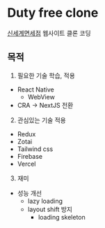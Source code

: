 # Duty free clone
[신세계면세점](https://www.ssgdfs.com/kr/main) 웹사이트 클론 코딩

## 목적
1. 필요한 기술 학습, 적용
- React Native
  - WebView
- CRA -> NextJS 전환

2. 관심있는 기술 적용
- Redux
- Zotai
- Tailwind css
- Firebase
- Vercel

3. 재미
- 성능 개선
  - lazy loading
  - layout shift 방지
    - loading skeleton
